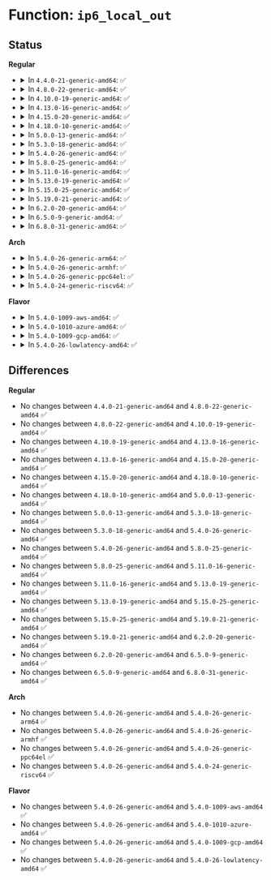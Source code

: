 # Function: <code>ip6_local_out</code>

## Status
<b>Regular</b>
<ul>
<li>
<details>
<summary>In <code>4.4.0-21-generic-amd64</code>: ✅</summary>

```c
int ip6_local_out(struct net * net, struct sock * sk, struct sk_buff * skb)
```

```json
{
  "name": "ip6_local_out",
  "collision_type": "Unique Global",
  "inline_type": "No",
  "funcs": [
    {
      "addr": 18446744071587235520,
      "name": "ip6_local_out",
      "external": true,
      "loc": "net/ipv6/output_core.c:157",
      "file": "net/ipv6/output_core.c",
      "inline": "seen, unknown",
      "caller_inline": [],
      "caller_func": [
        "net/ipv6/ip6_output.c:ip6_send_skb"
      ]
    }
  ],
  "symbols": [
    {
      "addr": 18446744071587235520,
      "name": "ip6_local_out",
      "section": ".text",
      "bind": "STB_GLOBAL",
      "size": 60
    }
  ]
}
```
</details>
</li>
<li>
<details>
<summary>In <code>4.8.0-22-generic-amd64</code>: ✅</summary>

```c
int ip6_local_out(struct net * net, struct sock * sk, struct sk_buff * skb)
```

```json
{
  "name": "ip6_local_out",
  "collision_type": "Unique Global",
  "inline_type": "No",
  "funcs": [
    {
      "addr": 18446744071587700192,
      "name": "ip6_local_out",
      "external": true,
      "loc": "net/ipv6/output_core.c:157",
      "file": "net/ipv6/output_core.c",
      "inline": "seen, unknown",
      "caller_inline": [],
      "caller_func": [
        "net/ipv6/ip6_output.c:ip6_send_skb"
      ]
    }
  ],
  "symbols": [
    {
      "addr": 18446744071587700192,
      "name": "ip6_local_out",
      "section": ".text",
      "bind": "STB_GLOBAL",
      "size": 60
    }
  ]
}
```
</details>
</li>
<li>
<details>
<summary>In <code>4.10.0-19-generic-amd64</code>: ✅</summary>

```c
int ip6_local_out(struct net * net, struct sock * sk, struct sk_buff * skb)
```

```json
{
  "name": "ip6_local_out",
  "collision_type": "Unique Global",
  "inline_type": "No",
  "funcs": [
    {
      "addr": 18446744071587914688,
      "name": "ip6_local_out",
      "external": true,
      "loc": "net/ipv6/output_core.c:166",
      "file": "net/ipv6/output_core.c",
      "inline": "seen, unknown",
      "caller_inline": [],
      "caller_func": [
        "net/ipv6/ip6_output.c:ip6_send_skb"
      ]
    }
  ],
  "symbols": [
    {
      "addr": 18446744071587914688,
      "name": "ip6_local_out",
      "section": ".text",
      "bind": "STB_GLOBAL",
      "size": 60
    }
  ]
}
```
</details>
</li>
<li>
<details>
<summary>In <code>4.13.0-16-generic-amd64</code>: ✅</summary>

```c
int ip6_local_out(struct net * net, struct sock * sk, struct sk_buff * skb)
```

```json
{
  "name": "ip6_local_out",
  "collision_type": "Unique Global",
  "inline_type": "No",
  "funcs": [
    {
      "addr": 18446744071588072976,
      "name": "ip6_local_out",
      "external": true,
      "loc": "net/ipv6/output_core.c:170",
      "file": "net/ipv6/output_core.c",
      "inline": "seen, unknown",
      "caller_inline": [],
      "caller_func": [
        "net/ipv6/ip6_output.c:ip6_send_skb"
      ]
    }
  ],
  "symbols": [
    {
      "addr": 18446744071588072976,
      "name": "ip6_local_out",
      "section": ".text",
      "bind": "STB_GLOBAL",
      "size": 60
    }
  ]
}
```
</details>
</li>
<li>
<details>
<summary>In <code>4.15.0-20-generic-amd64</code>: ✅</summary>

```c
int ip6_local_out(struct net * net, struct sock * sk, struct sk_buff * skb)
```

```json
{
  "name": "ip6_local_out",
  "collision_type": "Unique Global",
  "inline_type": "No",
  "funcs": [
    {
      "addr": 18446744071588617200,
      "name": "ip6_local_out",
      "external": true,
      "loc": "net/ipv6/output_core.c:170",
      "file": "net/ipv6/output_core.c",
      "inline": "seen, unknown",
      "caller_inline": [],
      "caller_func": [
        "net/ipv6/ip6_output.c:ip6_send_skb"
      ]
    }
  ],
  "symbols": [
    {
      "addr": 18446744071588617200,
      "name": "ip6_local_out",
      "section": ".text",
      "bind": "STB_GLOBAL",
      "size": 66
    }
  ]
}
```
</details>
</li>
<li>
<details>
<summary>In <code>4.18.0-10-generic-amd64</code>: ✅</summary>

```c
int ip6_local_out(struct net * net, struct sock * sk, struct sk_buff * skb)
```

```json
{
  "name": "ip6_local_out",
  "collision_type": "Unique Global",
  "inline_type": "No",
  "funcs": [
    {
      "addr": 18446744071588983168,
      "name": "ip6_local_out",
      "external": true,
      "loc": "net/ipv6/output_core.c:170",
      "file": "net/ipv6/output_core.c",
      "inline": "seen, unknown",
      "caller_inline": [],
      "caller_func": [
        "net/ipv6/ip6_output.c:ip6_send_skb"
      ]
    }
  ],
  "symbols": [
    {
      "addr": 18446744071588983168,
      "name": "ip6_local_out",
      "section": ".text",
      "bind": "STB_GLOBAL",
      "size": 66
    }
  ]
}
```
</details>
</li>
<li>
<details>
<summary>In <code>5.0.0-13-generic-amd64</code>: ✅</summary>

```c
int ip6_local_out(struct net * net, struct sock * sk, struct sk_buff * skb)
```

```json
{
  "name": "ip6_local_out",
  "collision_type": "Unique Global",
  "inline_type": "No",
  "funcs": [
    {
      "addr": 18446744071589207200,
      "name": "ip6_local_out",
      "external": true,
      "loc": "net/ipv6/output_core.c:170",
      "file": "net/ipv6/output_core.c",
      "inline": "seen, unknown",
      "caller_inline": [],
      "caller_func": [
        "net/ipv6/ip6_output.c:ip6_send_skb"
      ]
    }
  ],
  "symbols": [
    {
      "addr": 18446744071589207200,
      "name": "ip6_local_out",
      "section": ".text",
      "bind": "STB_GLOBAL",
      "size": 66
    }
  ]
}
```
</details>
</li>
<li>
<details>
<summary>In <code>5.3.0-18-generic-amd64</code>: ✅</summary>

```c
int ip6_local_out(struct net * net, struct sock * sk, struct sk_buff * skb)
```

```json
{
  "name": "ip6_local_out",
  "collision_type": "Unique Global",
  "inline_type": "No",
  "funcs": [
    {
      "addr": 18446744071589661280,
      "name": "ip6_local_out",
      "external": true,
      "loc": "net/ipv6/output_core.c:173",
      "file": "net/ipv6/output_core.c",
      "inline": "seen, unknown",
      "caller_inline": [],
      "caller_func": [
        "net/ipv6/ip6_output.c:ip6_send_skb"
      ]
    }
  ],
  "symbols": [
    {
      "addr": 18446744071589661280,
      "name": "ip6_local_out",
      "section": ".text",
      "bind": "STB_GLOBAL",
      "size": 69
    }
  ]
}
```
</details>
</li>
<li>
<details>
<summary>In <code>5.4.0-26-generic-amd64</code>: ✅</summary>

```c
int ip6_local_out(struct net * net, struct sock * sk, struct sk_buff * skb)
```

```json
{
  "name": "ip6_local_out",
  "collision_type": "Unique Global",
  "inline_type": "No",
  "funcs": [
    {
      "addr": 18446744071589885568,
      "name": "ip6_local_out",
      "external": true,
      "loc": "net/ipv6/output_core.c:173",
      "file": "net/ipv6/output_core.c",
      "inline": "seen, unknown",
      "caller_inline": [],
      "caller_func": [
        "net/ipv6/ip6_output.c:ip6_send_skb"
      ]
    }
  ],
  "symbols": [
    {
      "addr": 18446744071589885568,
      "name": "ip6_local_out",
      "section": ".text",
      "bind": "STB_GLOBAL",
      "size": 69
    }
  ]
}
```
</details>
</li>
<li>
<details>
<summary>In <code>5.8.0-25-generic-amd64</code>: ✅</summary>

```c
int ip6_local_out(struct net * net, struct sock * sk, struct sk_buff * skb)
```

```json
{
  "name": "ip6_local_out",
  "collision_type": "Unique Global",
  "inline_type": "No",
  "funcs": [
    {
      "addr": 18446744071590914704,
      "name": "ip6_local_out",
      "external": true,
      "loc": "net/ipv6/output_core.c:173",
      "file": "net/ipv6/output_core.c",
      "inline": "seen, unknown",
      "caller_inline": [],
      "caller_func": [
        "net/ipv6/ip6_output.c:ip6_send_skb"
      ]
    }
  ],
  "symbols": [
    {
      "addr": 18446744071590914704,
      "name": "ip6_local_out",
      "section": ".text",
      "bind": "STB_GLOBAL",
      "size": 69
    }
  ]
}
```
</details>
</li>
<li>
<details>
<summary>In <code>5.11.0-16-generic-amd64</code>: ✅</summary>

```c
int ip6_local_out(struct net * net, struct sock * sk, struct sk_buff * skb)
```

```json
{
  "name": "ip6_local_out",
  "collision_type": "Unique Global",
  "inline_type": "No",
  "funcs": [
    {
      "addr": 18446744071590977792,
      "name": "ip6_local_out",
      "external": true,
      "loc": "net/ipv6/output_core.c:173",
      "file": "net/ipv6/output_core.c",
      "inline": "seen, unknown",
      "caller_inline": [],
      "caller_func": [
        "net/ipv6/ip6_output.c:ip6_send_skb"
      ]
    }
  ],
  "symbols": [
    {
      "addr": 18446744071590977792,
      "name": "ip6_local_out",
      "section": ".text",
      "bind": "STB_GLOBAL",
      "size": 69
    }
  ]
}
```
</details>
</li>
<li>
<details>
<summary>In <code>5.13.0-19-generic-amd64</code>: ✅</summary>

```c
int ip6_local_out(struct net * net, struct sock * sk, struct sk_buff * skb)
```

```json
{
  "name": "ip6_local_out",
  "collision_type": "Unique Global",
  "inline_type": "No",
  "funcs": [
    {
      "addr": 18446744071590909056,
      "name": "ip6_local_out",
      "external": true,
      "loc": "net/ipv6/output_core.c:155",
      "file": "net/ipv6/output_core.c",
      "inline": "seen, unknown",
      "caller_inline": [],
      "caller_func": [
        "net/ipv6/ip6_output.c:ip6_send_skb"
      ]
    }
  ],
  "symbols": [
    {
      "addr": 18446744071590909056,
      "name": "ip6_local_out",
      "section": ".text",
      "bind": "STB_GLOBAL",
      "size": 99
    }
  ]
}
```
</details>
</li>
<li>
<details>
<summary>In <code>5.15.0-25-generic-amd64</code>: ✅</summary>

```c
int ip6_local_out(struct net * net, struct sock * sk, struct sk_buff * skb)
```

```json
{
  "name": "ip6_local_out",
  "collision_type": "Unique Global",
  "inline_type": "No",
  "funcs": [
    {
      "addr": 18446744071591744672,
      "name": "ip6_local_out",
      "external": true,
      "loc": "net/ipv6/output_core.c:155",
      "file": "net/ipv6/output_core.c",
      "inline": "seen, unknown",
      "caller_inline": [],
      "caller_func": [
        "net/ipv6/ip6_output.c:ip6_send_skb"
      ]
    }
  ],
  "symbols": [
    {
      "addr": 18446744071591744672,
      "name": "ip6_local_out",
      "section": ".text",
      "bind": "STB_GLOBAL",
      "size": 99
    }
  ]
}
```
</details>
</li>
<li>
<details>
<summary>In <code>5.19.0-21-generic-amd64</code>: ✅</summary>

```c
int ip6_local_out(struct net * net, struct sock * sk, struct sk_buff * skb)
```

```json
{
  "name": "ip6_local_out",
  "collision_type": "Unique Global",
  "inline_type": "No",
  "funcs": [
    {
      "addr": 18446744071593450000,
      "name": "ip6_local_out",
      "external": true,
      "loc": "net/ipv6/output_core.c:155",
      "file": "net/ipv6/output_core.c",
      "inline": "seen, unknown",
      "caller_inline": [],
      "caller_func": [
        "net/ipv6/ip6_output.c:ip6_send_skb"
      ]
    }
  ],
  "symbols": [
    {
      "addr": 18446744071593450000,
      "name": "ip6_local_out",
      "section": ".text",
      "bind": "STB_GLOBAL",
      "size": 106
    }
  ]
}
```
</details>
</li>
<li>
<details>
<summary>In <code>6.2.0-20-generic-amd64</code>: ✅</summary>

```c
int ip6_local_out(struct net * net, struct sock * sk, struct sk_buff * skb)
```

```json
{
  "name": "ip6_local_out",
  "collision_type": "Unique Global",
  "inline_type": "No",
  "funcs": [
    {
      "addr": 18446744071595366624,
      "name": "ip6_local_out",
      "external": true,
      "loc": "net/ipv6/output_core.c:149",
      "file": "net/ipv6/output_core.c",
      "inline": "seen, unknown",
      "caller_inline": [],
      "caller_func": [
        "net/ipv6/ip6_output.c:ip6_send_skb"
      ]
    }
  ],
  "symbols": [
    {
      "addr": 18446744071595366624,
      "name": "ip6_local_out",
      "section": ".text",
      "bind": "STB_GLOBAL",
      "size": 106
    }
  ]
}
```
</details>
</li>
<li>
<details>
<summary>In <code>6.5.0-9-generic-amd64</code>: ✅</summary>

```c
int ip6_local_out(struct net * net, struct sock * sk, struct sk_buff * skb)
```

```json
{
  "name": "ip6_local_out",
  "collision_type": "Unique Global",
  "inline_type": "No",
  "funcs": [
    {
      "addr": 18446744071595763808,
      "name": "ip6_local_out",
      "external": true,
      "loc": "net/ipv6/output_core.c:149",
      "file": "net/ipv6/output_core.c",
      "inline": "seen, unknown",
      "caller_inline": [],
      "caller_func": [
        "net/ipv6/ip6_output.c:ip6_send_skb"
      ]
    }
  ],
  "symbols": [
    {
      "addr": 18446744071595763808,
      "name": "ip6_local_out",
      "section": ".text",
      "bind": "STB_GLOBAL",
      "size": 106
    }
  ]
}
```
</details>
</li>
<li>
<details>
<summary>In <code>6.8.0-31-generic-amd64</code>: ✅</summary>

```c
int ip6_local_out(struct net * net, struct sock * sk, struct sk_buff * skb)
```

```json
{
  "name": "ip6_local_out",
  "collision_type": "Unique Global",
  "inline_type": "No",
  "funcs": [
    {
      "addr": 18446744071596611968,
      "name": "ip6_local_out",
      "external": true,
      "loc": "net/ipv6/output_core.c:149",
      "file": "net/ipv6/output_core.c",
      "inline": "seen, unknown",
      "caller_inline": [],
      "caller_func": [
        "net/ipv6/ip6_output.c:ip6_send_skb"
      ]
    }
  ],
  "symbols": [
    {
      "addr": 18446744071596611968,
      "name": "ip6_local_out",
      "section": ".text",
      "bind": "STB_GLOBAL",
      "size": 106
    }
  ]
}
```
</details>
</li>
</ul>
<b>Arch</b>
<ul>
<li>
<details>
<summary>In <code>5.4.0-26-generic-arm64</code>: ✅</summary>

```c
int ip6_local_out(struct net * net, struct sock * sk, struct sk_buff * skb)
```

```json
{
  "name": "ip6_local_out",
  "collision_type": "Unique Global",
  "inline_type": "No",
  "funcs": [
    {
      "addr": 18446603336503607104,
      "name": "ip6_local_out",
      "external": true,
      "loc": "net/ipv6/output_core.c:173",
      "file": "net/ipv6/output_core.c",
      "inline": "seen, unknown",
      "caller_inline": [],
      "caller_func": [
        "net/ipv6/ip6_output.c:ip6_send_skb"
      ]
    }
  ],
  "symbols": [
    {
      "addr": 18446603336503607104,
      "name": "ip6_local_out",
      "section": ".text",
      "bind": "STB_GLOBAL",
      "size": 104
    }
  ]
}
```
</details>
</li>
<li>
<details>
<summary>In <code>5.4.0-26-generic-armhf</code>: ✅</summary>

```c
int ip6_local_out(struct net * net, struct sock * sk, struct sk_buff * skb)
```

```json
{
  "name": "ip6_local_out",
  "collision_type": "Unique Global",
  "inline_type": "No",
  "funcs": [
    {
      "addr": 3236251396,
      "name": "ip6_local_out",
      "external": true,
      "loc": "net/ipv6/output_core.c:173",
      "file": "net/ipv6/output_core.c",
      "inline": "seen, unknown",
      "caller_inline": [],
      "caller_func": [
        "net/ipv6/ip6_output.c:ip6_send_skb"
      ]
    }
  ],
  "symbols": [
    {
      "addr": 3236251396,
      "name": "ip6_local_out",
      "section": ".text",
      "bind": "STB_GLOBAL",
      "size": 76
    }
  ]
}
```
</details>
</li>
<li>
<details>
<summary>In <code>5.4.0-26-generic-ppc64el</code>: ✅</summary>

```c
int ip6_local_out(struct net * net, struct sock * sk, struct sk_buff * skb)
```

```json
{
  "name": "ip6_local_out",
  "collision_type": "Unique Global",
  "inline_type": "No",
  "funcs": [
    {
      "addr": 13835058055297419552,
      "name": "ip6_local_out",
      "external": true,
      "loc": "net/ipv6/output_core.c:173",
      "file": "net/ipv6/output_core.c",
      "inline": "seen, unknown",
      "caller_inline": [],
      "caller_func": [
        "net/ipv6/ip6_output.c:ip6_send_skb"
      ]
    }
  ],
  "symbols": [
    {
      "addr": 13835058055297419552,
      "name": "ip6_local_out",
      "section": ".text",
      "bind": "STB_GLOBAL",
      "size": 132
    }
  ]
}
```
</details>
</li>
<li>
<details>
<summary>In <code>5.4.0-24-generic-riscv64</code>: ✅</summary>

```c
int ip6_local_out(struct net * net, struct sock * sk, struct sk_buff * skb)
```

```json
{
  "name": "ip6_local_out",
  "collision_type": "Unique Global",
  "inline_type": "No",
  "funcs": [
    {
      "addr": 18446743936279558744,
      "name": "ip6_local_out",
      "external": true,
      "loc": "net/ipv6/output_core.c:173",
      "file": "net/ipv6/output_core.c",
      "inline": "seen, unknown",
      "caller_inline": [],
      "caller_func": [
        "net/ipv6/ip6_output.c:ip6_send_skb"
      ]
    }
  ],
  "symbols": [
    {
      "addr": 18446743936279558744,
      "name": "ip6_local_out",
      "section": ".text",
      "bind": "STB_GLOBAL",
      "size": 78
    }
  ]
}
```
</details>
</li>
</ul>
<b>Flavor</b>
<ul>
<li>
<details>
<summary>In <code>5.4.0-1009-aws-amd64</code>: ✅</summary>

```c
int ip6_local_out(struct net * net, struct sock * sk, struct sk_buff * skb)
```

```json
{
  "name": "ip6_local_out",
  "collision_type": "Unique Global",
  "inline_type": "No",
  "funcs": [
    {
      "addr": 18446744071589489936,
      "name": "ip6_local_out",
      "external": true,
      "loc": "net/ipv6/output_core.c:173",
      "file": "net/ipv6/output_core.c",
      "inline": "seen, unknown",
      "caller_inline": [],
      "caller_func": [
        "net/ipv6/ip6_output.c:ip6_send_skb"
      ]
    }
  ],
  "symbols": [
    {
      "addr": 18446744071589489936,
      "name": "ip6_local_out",
      "section": ".text",
      "bind": "STB_GLOBAL",
      "size": 69
    }
  ]
}
```
</details>
</li>
<li>
<details>
<summary>In <code>5.4.0-1010-azure-amd64</code>: ✅</summary>

```c
int ip6_local_out(struct net * net, struct sock * sk, struct sk_buff * skb)
```

```json
{
  "name": "ip6_local_out",
  "collision_type": "Unique Global",
  "inline_type": "No",
  "funcs": [
    {
      "addr": 18446744071589214928,
      "name": "ip6_local_out",
      "external": true,
      "loc": "net/ipv6/output_core.c:173",
      "file": "net/ipv6/output_core.c",
      "inline": "seen, unknown",
      "caller_inline": [],
      "caller_func": [
        "net/ipv6/ip6_output.c:ip6_send_skb",
        "net/ipv6/ip6_udp_tunnel.c:udp_tunnel6_xmit_skb"
      ]
    }
  ],
  "symbols": [
    {
      "addr": 18446744071589214928,
      "name": "ip6_local_out",
      "section": ".text",
      "bind": "STB_GLOBAL",
      "size": 69
    }
  ]
}
```
</details>
</li>
<li>
<details>
<summary>In <code>5.4.0-1009-gcp-amd64</code>: ✅</summary>

```c
int ip6_local_out(struct net * net, struct sock * sk, struct sk_buff * skb)
```

```json
{
  "name": "ip6_local_out",
  "collision_type": "Unique Global",
  "inline_type": "No",
  "funcs": [
    {
      "addr": 18446744071589931200,
      "name": "ip6_local_out",
      "external": true,
      "loc": "net/ipv6/output_core.c:173",
      "file": "net/ipv6/output_core.c",
      "inline": "seen, unknown",
      "caller_inline": [],
      "caller_func": [
        "net/ipv6/ip6_output.c:ip6_send_skb"
      ]
    }
  ],
  "symbols": [
    {
      "addr": 18446744071589931200,
      "name": "ip6_local_out",
      "section": ".text",
      "bind": "STB_GLOBAL",
      "size": 69
    }
  ]
}
```
</details>
</li>
<li>
<details>
<summary>In <code>5.4.0-26-lowlatency-amd64</code>: ✅</summary>

```c
int ip6_local_out(struct net * net, struct sock * sk, struct sk_buff * skb)
```

```json
{
  "name": "ip6_local_out",
  "collision_type": "Unique Global",
  "inline_type": "No",
  "funcs": [
    {
      "addr": 18446744071589980608,
      "name": "ip6_local_out",
      "external": true,
      "loc": "net/ipv6/output_core.c:173",
      "file": "net/ipv6/output_core.c",
      "inline": "seen, unknown",
      "caller_inline": [],
      "caller_func": [
        "net/ipv6/ip6_output.c:ip6_send_skb"
      ]
    }
  ],
  "symbols": [
    {
      "addr": 18446744071589980608,
      "name": "ip6_local_out",
      "section": ".text",
      "bind": "STB_GLOBAL",
      "size": 69
    }
  ]
}
```
</details>
</li>
</ul>

## Differences
<b>Regular</b>
<ul>
<li>
No changes between <code>4.4.0-21-generic-amd64</code> and <code>4.8.0-22-generic-amd64</code> ✅
</li>
<li>
No changes between <code>4.8.0-22-generic-amd64</code> and <code>4.10.0-19-generic-amd64</code> ✅
</li>
<li>
No changes between <code>4.10.0-19-generic-amd64</code> and <code>4.13.0-16-generic-amd64</code> ✅
</li>
<li>
No changes between <code>4.13.0-16-generic-amd64</code> and <code>4.15.0-20-generic-amd64</code> ✅
</li>
<li>
No changes between <code>4.15.0-20-generic-amd64</code> and <code>4.18.0-10-generic-amd64</code> ✅
</li>
<li>
No changes between <code>4.18.0-10-generic-amd64</code> and <code>5.0.0-13-generic-amd64</code> ✅
</li>
<li>
No changes between <code>5.0.0-13-generic-amd64</code> and <code>5.3.0-18-generic-amd64</code> ✅
</li>
<li>
No changes between <code>5.3.0-18-generic-amd64</code> and <code>5.4.0-26-generic-amd64</code> ✅
</li>
<li>
No changes between <code>5.4.0-26-generic-amd64</code> and <code>5.8.0-25-generic-amd64</code> ✅
</li>
<li>
No changes between <code>5.8.0-25-generic-amd64</code> and <code>5.11.0-16-generic-amd64</code> ✅
</li>
<li>
No changes between <code>5.11.0-16-generic-amd64</code> and <code>5.13.0-19-generic-amd64</code> ✅
</li>
<li>
No changes between <code>5.13.0-19-generic-amd64</code> and <code>5.15.0-25-generic-amd64</code> ✅
</li>
<li>
No changes between <code>5.15.0-25-generic-amd64</code> and <code>5.19.0-21-generic-amd64</code> ✅
</li>
<li>
No changes between <code>5.19.0-21-generic-amd64</code> and <code>6.2.0-20-generic-amd64</code> ✅
</li>
<li>
No changes between <code>6.2.0-20-generic-amd64</code> and <code>6.5.0-9-generic-amd64</code> ✅
</li>
<li>
No changes between <code>6.5.0-9-generic-amd64</code> and <code>6.8.0-31-generic-amd64</code> ✅
</li>
</ul>
<b>Arch</b>
<ul>
<li>
No changes between <code>5.4.0-26-generic-amd64</code> and <code>5.4.0-26-generic-arm64</code> ✅
</li>
<li>
No changes between <code>5.4.0-26-generic-amd64</code> and <code>5.4.0-26-generic-armhf</code> ✅
</li>
<li>
No changes between <code>5.4.0-26-generic-amd64</code> and <code>5.4.0-26-generic-ppc64el</code> ✅
</li>
<li>
No changes between <code>5.4.0-26-generic-amd64</code> and <code>5.4.0-24-generic-riscv64</code> ✅
</li>
</ul>
<b>Flavor</b>
<ul>
<li>
No changes between <code>5.4.0-26-generic-amd64</code> and <code>5.4.0-1009-aws-amd64</code> ✅
</li>
<li>
No changes between <code>5.4.0-26-generic-amd64</code> and <code>5.4.0-1010-azure-amd64</code> ✅
</li>
<li>
No changes between <code>5.4.0-26-generic-amd64</code> and <code>5.4.0-1009-gcp-amd64</code> ✅
</li>
<li>
No changes between <code>5.4.0-26-generic-amd64</code> and <code>5.4.0-26-lowlatency-amd64</code> ✅
</li>
</ul>
